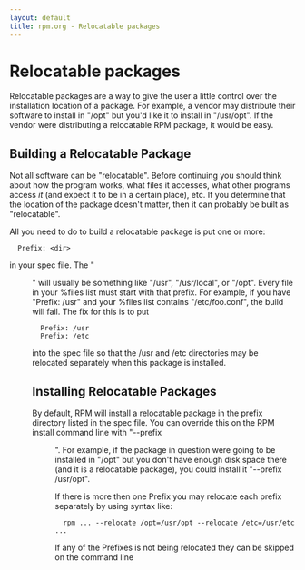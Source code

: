 ```yaml
---
layout: default
title: rpm.org - Relocatable packages
---
```

# Relocatable packages

Relocatable packages are a way to give the user a little control
over the installation location of a package.  For example, a vendor
may distribute their software to install in "/opt" but you'd like
it to install in "/usr/opt".  If the vendor were distributing a
relocatable RPM package, it would be easy.

## Building a Relocatable Package

Not all software can be "relocatable".  Before continuing you should
think about how the program works, what files it accesses, what other
programs access *it* (and expect it to be in a certain place), etc.
If you determine that the location of the package doesn't matter,
then it can probably be built as "relocatable".

All you need to do to build a relocatable package is put one or more:

```
  Prefix: <dir>
```

in your spec file.  The "<dir>" will usually be something like "/usr",
"/usr/local", or "/opt".  Every file in your %files list must start
with that prefix.  For example, if you have "Prefix: /usr" and your
%files list contains "/etc/foo.conf", the build will fail. The fix for
this is to put

```
  Prefix: /usr
  Prefix: /etc
```

into the spec file so that the /usr and /etc directories may be
relocated separately when this package is installed.


## Installing Relocatable Packages

By default, RPM will install a relocatable package in the prefix
directory listed in the spec file.  You can override this on the
RPM install command line with "--prefix <dir>".  For example, if
the package in question were going to be installed in "/opt" but
you don't have enough disk space there (and it is a relocatable
package), you could install it "--prefix /usr/opt".

If there is more then one Prefix you may relocate each prefix
separately by using syntax like:

```
  rpm ... --relocate /opt=/usr/opt --relocate /etc=/usr/etc ...
```

If any of the Prefixes is not being relocated they can be skipped on
the command line
